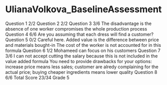 # UlianaVolkova_BaselineAssessment
Question 1 2/2
Question 2 2/2
Question 3 3/6
The disadvantage is the absence of one worker compromises the whole production process
Question 4 6/6
Are you assuming that each dress will find a customer?
Question 5 0/2
Careful here. Added value is the difference between price and materials bought-in The cost of the worker is not accounted for in this formula
Question 6 1/2
Mohameed can focus on his customers
Question 7 3/6
I can not accept cutting the salary because this is not included in the value added formula You need to provide drawbacks for your options: increase price means less sales; customer are alredy complaining for the actual price; buying cheaper ingredients means lower quality
Question 8 6/6
Total Score 23/34 Grade 5


